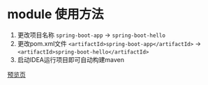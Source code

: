 # module 使用方法

1. 更改项目名称
`spring-boot-app` -> `spring-boot-hello` 
2. 更改pom.xml文件
`<artifactId>spring-boot-app</artifactId>` -> `<artifactId>spring-boot-hello</artifactId>`
3. 启动IDEA运行项目即可自动构建maven

[预览页](https://localhost:8080/hello)
